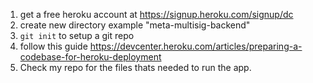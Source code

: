 1. get a free heroku account at https://signup.heroku.com/signup/dc
2. create new directory example "meta-multisig-backend"
3. ```git init``` to setup a git repo
4. follow this guide https://devcenter.heroku.com/articles/preparing-a-codebase-for-heroku-deployment
5. Check my repo for the files thats needed to run the app.